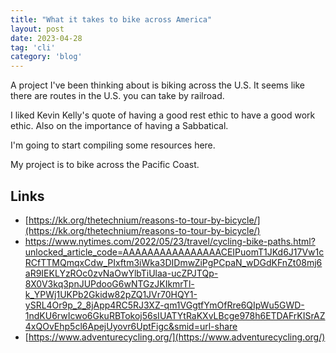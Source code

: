 ```yaml
---
title: "What it takes to bike across America"
layout: post
date: 2023-04-28
tag: 'cli'
category: 'blog'
---
```


A project I've been thinking about is biking across the U.S. It seems like there are routes in the U.S. you can take by railroad.

I liked Kevin Kelly's quote of having a good rest ethic to have a good work ethic. Also on the importance of having a Sabbatical.

I'm going to start compiling some resources here. 

My project is to bike across the Pacific Coast.

## Links
- [https://kk.org/thetechnium/reasons-to-tour-by-bicycle/](https://kk.org/thetechnium/reasons-to-tour-by-bicycle/)
- [https://www.nytimes.com/2022/05/23/travel/cycling-bike-paths.html?unlocked_article_code=AAAAAAAAAAAAAAAACEIPuomT1JKd6J17Vw1cRCfTTMQmqxCdw_PIxftm3iWka3DIDmwZiPgPCpaN_wDGdKFnZt08mj6aR9IEKLYzROc0zvNaOwYlbTiUlaa-ucZPJTQp-8X0V3kq3pnJUPdooG6wNTGzJKIkmrTl-k_YPWj1UKPb2Gkidw82pZQ1JVr70HQY1-ySRL4Or9p_2_8jApp4RC5RJ3XZ-qm1VGgtfYmOfRre6QIpWu5GWD-1ndKU6rwIcwo6GkuRBTokoj56sIUATYtRaKXvLBcge978h6ETDAFrKISrAZ4xQOvEhp5cl6ApejUyovr6UptFigc&smid=url-share
](https://www.nytimes.com/2022/05/23/travel/cycling-bike-paths.html?unlocked_article_code=AAAAAAAAAAAAAAAACEIPuomT1JKd6J17Vw1cRCfTTMQmqxCdw_PIxftm3iWka3DIDmwZiPgPCpaN_wDGdKFnZt08mj6aR9IEKLYzROc0zvNaOwYlbTiUlaa-ucZPJTQp-8X0V3kq3pnJUPdooG6wNTGzJKIkmrTl-k_YPWj1UKPb2Gkidw82pZQ1JVr70HQY1-ySRL4Or9p_2_8jApp4RC5RJ3XZ-qm1VGgtfYmOfRre6QIpWu5GWD-1ndKU6rwIcwo6GkuRBTokoj56sIUATYtRaKXvLBcge978h6ETDAFrKISrAZ4xQOvEhp5cl6ApejUyovr6UptFigc&smid=url-share
)
- [https://www.adventurecycling.org/](https://www.adventurecycling.org/)



